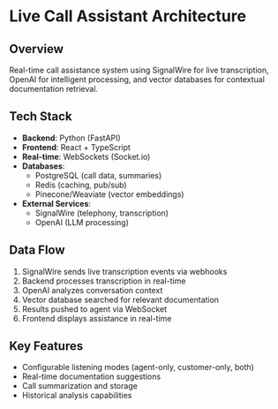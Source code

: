# Live Call Assistant Architecture

## Overview
Real-time call assistance system using SignalWire for live transcription, OpenAI for intelligent processing, and vector databases for contextual documentation retrieval.

## Tech Stack
- **Backend**: Python (FastAPI)
- **Frontend**: React + TypeScript
- **Real-time**: WebSockets (Socket.io)
- **Databases**: 
  - PostgreSQL (call data, summaries)
  - Redis (caching, pub/sub)
  - Pinecone/Weaviate (vector embeddings)
- **External Services**:
  - SignalWire (telephony, transcription)
  - OpenAI (LLM processing)

## Data Flow
1. SignalWire sends live transcription events via webhooks
2. Backend processes transcription in real-time
3. OpenAI analyzes conversation context
4. Vector database searched for relevant documentation
5. Results pushed to agent via WebSocket
6. Frontend displays assistance in real-time

## Key Features
- Configurable listening modes (agent-only, customer-only, both)
- Real-time documentation suggestions
- Call summarization and storage
- Historical analysis capabilities